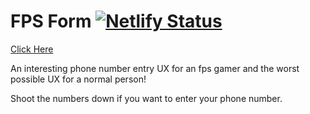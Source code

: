 # FPS Form [![Netlify Status](https://api.netlify.com/api/v1/badges/27e8daa4-3312-4941-ba4e-d522c8f336cd/deploy-status)](https://app.netlify.com/sites/eclectic-empanada-71663d/deploys)

[Click Here](https://master--eclectic-empanada-71663d.netlify.app/)

An interesting phone number entry UX for an fps gamer and the worst possible UX for a normal person!

Shoot the numbers down if you want to enter your phone number.
